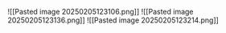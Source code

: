 ![[Pasted image 20250205123106.png]]
![[Pasted image 20250205123136.png]]
![[Pasted image 20250205123214.png]]
